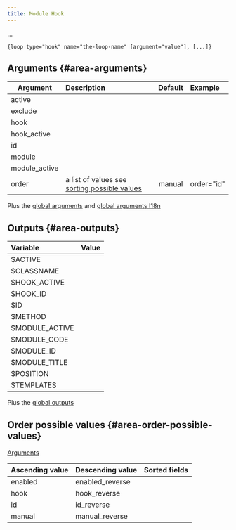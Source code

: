 ```yaml
---
title: Module Hook
---
```


...

`{loop type="hook" name="the-loop-name" [argument="value"], [...]}`

## Arguments {#area-arguments}

| Argument        | Description | Default | Example |
|-----------------|:------------|:-------:|:--------|
| active          |             |         |         |
| exclude         |             |         |         |
| hook            |             |         |         |
| hook_active     |             |         |         |
| id              |             |         |         |
| module          |             |         |         |
| module_active   |             |         |         |
| order           | a list of values see [sorting possible values](#area-order-possible-values) | manual | order="id" |

Plus the [global arguments](./global_arguments) and [global arguments I18n](./global_arguments_I18n.md)

## Outputs {#area-outputs}

| Variable        | Value |
|:----------------|:------|
| $ACTIVE         |       |
| $CLASSNAME      |       |
| $HOOK_ACTIVE    |       |
| $HOOK_ID        |       |
| $ID             |       |
| $METHOD         |       |
| $MODULE_ACTIVE  |       |
| $MODULE_CODE    |       |
| $MODULE_ID      |       |
| $MODULE_TITLE   |       |
| $POSITION       |       |
| $TEMPLATES      |       |

Plus the [global outputs](./global_outputs)

## Order possible values {#area-order-possible-values}

[Arguments](#area-arguments)

| Ascending value | Descending value | Sorted fields |
|-----------------|------------------|:--------------|
| enabled         | enabled_reverse  |               |
| hook            | hook_reverse     |               |
| id              | id_reverse       |               |
| manual          | manual_reverse   |               |
